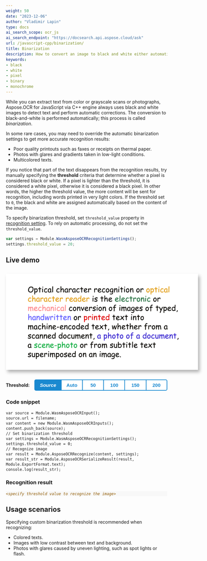 ```yaml
---
weight: 50
date: "2023-12-06"
author: "Vladimir Lapin"
type: docs
ai_search_scope: ocr_js
ai_search_endpoint: "https://docsearch.api.aspose.cloud/ask"
url: /javascript-cpp/binarization/
title: Binarization
description: How to convert an image to black and white either automatically or by manually specifying a threshold.
keywords:
- black
- white
- pixel
- binary
- monochrome
---
```


<style>
	button {
		cursor: pointer;
		padding: 7px 15px;
		border-top: solid 2px #1a89d0;
		border-bottom: solid 2px #1a89d0;
		border-left: solid 1px #1a89d0;
		border-right: solid 1px #1a89d0;
		background-color: #ffffff;
		font-weight: 700;
		font-size: 15px;
		color: #1a89d0;
	}

	button:focus {
		outline: none;
	}

	.sequence {
		position: relative;
		width: 600px;
		height: 300px;
		margin-top: 30px;
		margin-bottom: 30px;
		box-shadow: 5px 7px 10px 0px rgba(0,0,0,0.3);
	}

	.sequence > img {
		position: absolute;
	}

	.sequence > img:not(:first-child) {
		display: none;
	}

	.toolbar {
		display: flex;
		align-items: center;
		margin-bottom: 25px;
	}

	.toolbar > span {
		margin-right: 15px;
		font-weight: 700;
	}

	.toolbar > button {
		width: 90px;
	}

	.toolbar > button.active {
		background-color: #1a89d0;
		color: #ffffff;
	}

	.toolbar > button:not(.active):hover {
		background-color: #1a89d0;
		color: #ffffff;
	}

	.toolbar > button:nth-child(2) {
		border-left-width: 2px;
		border-top-left-radius: 5px;
		border-bottom-left-radius: 5px;
	}

	.toolbar > button:last-child {
		border-right-width: 2px;
		border-top-right-radius: 5px;
		border-bottom-right-radius: 5px;
	}

	.results > *:not(:first-child) {
		display: none;
	}

</style>

While you can extract text from color or grayscale scans or photographs, Aspose.OCR for JavaScript via C++ engine always uses black and white images to detect text and perform automatic corrections. The conversion to black-and-white is performed automatically; this process is called _binarization_.

In some rare cases, you may need to override the automatic binarization settings to get more accurate recognition results:

- Poor quality printouts such as faxes or receipts on thermal paper.
- Photos with glares and gradients taken in low-light conditions.
- Multicolored texts.

If you notice that part of the text disappears from the recognition results, try manually specifying the **threshold** criteria that determine whether a pixel is considered black or white. If a pixel is lighter than the threshold, it is considered a white pixel, otherwise it is considered a black pixel. In other words, the higher the threshold value, the more content will be sent for recognition, including words printed in very light colors. If the threshold set to `0`, the black and white are assigned automatically based on the content of the image.

To specify binarization threshold, set `threshold_value` property in [recognition setting](/ocr/javascript-cpp/settings/). To rely on automatic processing, do not set the `threshold_value`.

```javascript
var settings = Module.WasmAsposeOCRRecognitionSettings();
settings.threshold_value = 20;
```

## Live demo

<div class="sequence">
	<img src="source.png" alt="Source" threshold="-1" />
	<img src="result-0.png" alt="Binarization threshold: auto" threshold="0" />
	<img src="result-50.png" alt="Binarization threshold: 50" threshold="50" />
	<img src="result-100.png" alt="Binarization threshold: 100" threshold="100" />
	<img src="result-150.png" alt="Binarization threshold: 150" threshold="150" />
	<img src="result-200.png" alt="Binarization threshold: 200" threshold="200" />
</div>

<div class="toolbar">
	<span>Threshold:</span>
	<button threshold="-1" class="active" onclick="showResult(this)"><i>Source</i></button>
	<button threshold="0" onclick="showResult(this)">Auto</button>
	<button threshold="50" onclick="showResult(this)">50</button>
	<button threshold="100" onclick="showResult(this)">100</button>
	<button threshold="150" onclick="showResult(this)">150</button>
	<button threshold="200" onclick="showResult(this)">200</button>
</div>

<script>
	function showResult(obj)
	{
		let button = $(obj);
		let threshold=button.attr("threshold");
		$(".sequence > img").hide();
		$(`.sequence > img[threshold="${threshold}"]`).show();
		$(".results > *").hide();
		$(`.results > *[threshold="${threshold}"]`).show();
		$(".toolbar > button").removeClass("active");
		button.addClass("active");
		$("#thresholdvalue").text((threshold<0)?0:threshold);
	}


"Optical character recognition or is the electronic or conversion of images of typed, handwritten ore text into machine-encoded text, whether from a scanned document, a photo of a document, a scene-photo or from subtitle text superImposed on an image."

</script>

### Code snippet

<div class="highlight"><pre tabindex="0" class="chroma"><code class="language-javascript hljs" data-lang="javascript"><span class="line"><span class="cl"><span class="kd"><span class="hljs-keyword">var</span></span> <span class="nx">source</span> <span class="o">=</span> <span class="nx">Module</span><span class="p">.</span><span class="nx">WasmAsposeOCRInput</span><span class="p">();</span>
</span></span><span class="line"><span class="cl"><span class="nx">source</span><span class="p">.</span><span class="nx">url</span> <span class="o">=</span> <span class="nx">filename</span><span class="p">;</span>
</span></span><span class="line"><span class="cl"><span class="kd"><span class="hljs-keyword">var</span></span> <span class="nx">content</span> <span class="o">=</span> <span class="k"><span class="hljs-keyword">new</span></span> <span class="nx">Module</span><span class="p">.</span><span class="nx">WasmAsposeOCRInputs</span><span class="p">();</span>
</span></span><span class="line"><span class="cl"><span class="nx">content</span><span class="p">.</span><span class="nx">push_back</span><span class="p">(</span><span class="nx">source</span><span class="p">);</span>
</span></span><span class="line"><span class="cl"><span class="c1"><span class="hljs-comment">// Set binarization threshold</span>
</span></span></span><span class="line"><span class="cl"><span class="c1"></span><span class="kd"><span class="hljs-keyword">var</span></span> <span class="nx">settings</span> <span class="o">=</span> <span class="nx">Module</span><span class="p">.</span><span class="nx">WasmAsposeOCRRecognitionSettings</span><span class="p">();</span>
</span></span><span class="line"><span class="cl"><span class="nx">settings</span><span class="p">.</span><span class="nx">threshold_value</span> <span class="o">=</span> <span class="mi"><span class="hljs-number" id="thresholdvalue">0</span></span><span class="p">;</span>
</span></span><span class="line"><span class="cl"><span class="c1"><span class="hljs-comment">// Recognize image</span>
</span></span></span><span class="line"><span class="cl"><span class="c1"></span><span class="kd"><span class="hljs-keyword">var</span></span> <span class="nx">result</span> <span class="o">=</span> <span class="nx">Module</span><span class="p">.</span><span class="nx">AsposeOCRRecognize</span><span class="p">(</span><span class="nx">content</span><span class="p">,</span> <span class="nx">settings</span><span class="p">);</span>
</span></span><span class="line"><span class="cl"><span class="kd"><span class="hljs-keyword">var</span></span> <span class="nx">result_str</span> <span class="o">=</span> <span class="nx">Module</span><span class="p">.</span><span class="nx">AsposeOCRSerializeResult</span><span class="p">(</span><span class="nx">result</span><span class="p">,</span> <span class="nx">Module</span><span class="p">.</span><span class="nx">ExportFormat</span><span class="p">.</span><span class="nx">text</span><span class="p">);</span>
</span></span><span class="line"><span class="cl"><span class="nx"><span class="hljs-built_in">console</span></span><span class="p">.</span><span class="nx">log</span><span class="p">(</span><span class="nx">result_str</span><span class="p">);</span>
</span></span></code></pre></div>

### Recognition result

<div class="results">

<div class="highlight" threshold="-1"><pre tabindex="0" style="background-color:#f8f8f8;-moz-tab-size:4;-o-tab-size:4;tab-size:4;"><code id="results"><span style="color:#8f5902;font-style:italic;">&lt;specify threshold value to recognize the image&gt;</span></code></pre></div>

<div class="highlight" threshold="0"><pre tabindex="0" style="background-color:#f8f8f8;-moz-tab-size:4;-o-tab-size:4;tab-size:4;"><code id="results">Optical character recognition or
is the electronic or
conversion of images of typed,
handwritten ore text into
machine-encoded text, whether from a
scanned document, a photo of a document,
a scene-photo or from subtitle text
superImposed on an image.
</code></pre></div>

<div class="highlight" threshold="50"><pre tabindex="0" style="background-color:#f8f8f8;-moz-tab-size:4;-o-tab-size:4;tab-size:4;"><code id="results">Optical character recognition or
Is the or
conversion of images of typed,
or printed text into
machine-encoded text, whether from a
scanned document,
a or from subtitle text
superimposed on an image.
</code></pre></div>

<div class="highlight" threshold="100"><pre tabindex="0" style="background-color:#f8f8f8;-moz-tab-size:4;-o-tab-size:4;tab-size:4;"><code id="results">Optical character recognition or
is the electronic or
conversion of images of typed,
or printed text into
machine-encoded text, whether from a
scanned document, a photo of a document,
a or from subtitle text
superimposed or an Image.
</code></pre></div>

<div class="highlight" threshold="150"><pre tabindex="0" style="background-color:#f8f8f8;-moz-tab-size:4;-o-tab-size:4;tab-size:4;"><code id="results">Optical character recognition or
is the electronic or
conversion of images of typed,
handwritten or printed text into
machine-encoded text, whether from a
scanned document,a photo of a document,
a scene-photo or from subtitle text
superimposed on an image.
</code></pre></div>

<div class="highlight" threshold="200"><pre tabindex="0" style="background-color:#f8f8f8;-moz-tab-size:4;-o-tab-size:4;tab-size:4;"><code id="results">Optical character recognition or optical
character reader is the electronic or
mechanical conversion of images of typed,
handwritten or printed text into
machine-encoded text, whether from a
scanned document,a photo of a document,
a scene-photo or from subtitle text
superimposed on an image.
</code></pre></div>

</div>

## Usage scenarios

Specifying custom binarization threshold is recommended when recognizing:

- Colored texts.
- Images with low contrast between text and background.
- Photos with glares caused by uneven lighting, such as spot lights or flash.

